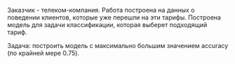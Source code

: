 Заказчик - телеком-компания. Работа построена на данных о поведении клиентов, которые уже перешли на эти тарифы.
Построена модель для задачи классификации, которая выберет подходящий тариф.

Задача: построить модель с максимально большим значением accuracy (по крайней мере 0.75).
